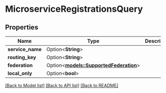 # MicroserviceRegistrationsQuery

## Properties

Name | Type | Description | Notes
------------ | ------------- | ------------- | -------------
**service_name** | Option<**String**> |  | [optional]
**routing_key** | Option<**String**> |  | [optional]
**federation** | Option<[**models::SupportedFederation**](SupportedFederation.md)> |  | [optional]
**local_only** | Option<**bool**> |  | [optional]

[[Back to Model list]](../README.md#documentation-for-models) [[Back to API list]](../README.md#documentation-for-api-endpoints) [[Back to README]](../README.md)


